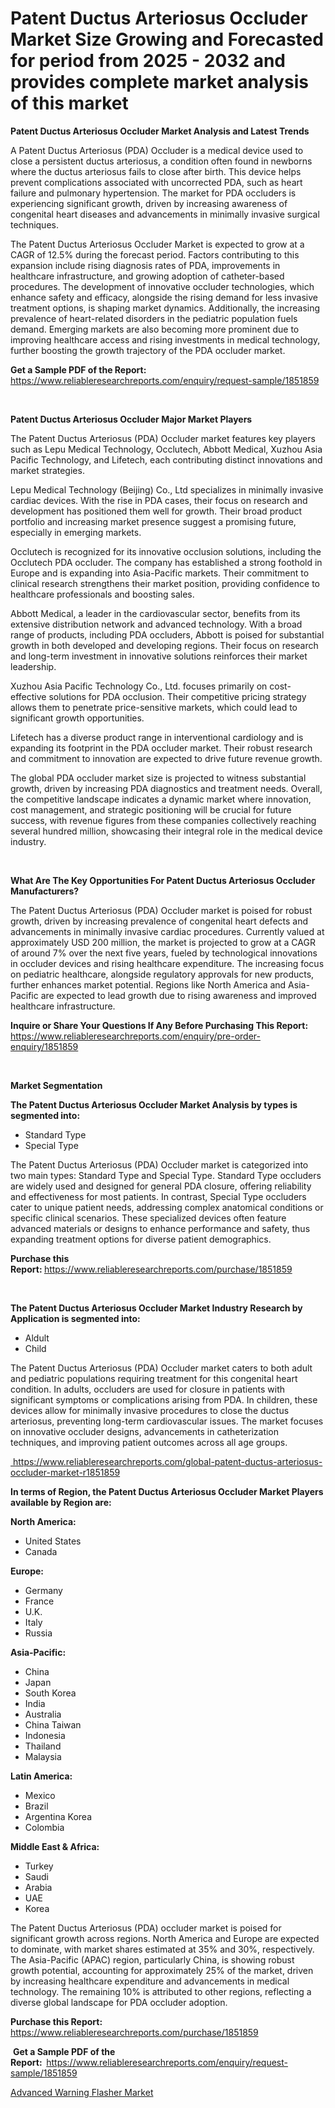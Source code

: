 <p><h1>Patent Ductus Arteriosus Occluder Market Size Growing and Forecasted for period from 2025 - 2032 and provides complete market analysis of this market</h1></p><p><strong>Patent Ductus Arteriosus Occluder Market Analysis and Latest Trends</strong></p>
<p><p>A Patent Ductus Arteriosus (PDA) Occluder is a medical device used to close a persistent ductus arteriosus, a condition often found in newborns where the ductus arteriosus fails to close after birth. This device helps prevent complications associated with uncorrected PDA, such as heart failure and pulmonary hypertension. The market for PDA occluders is experiencing significant growth, driven by increasing awareness of congenital heart diseases and advancements in minimally invasive surgical techniques.</p><p>The Patent Ductus Arteriosus Occluder Market is expected to grow at a CAGR of 12.5% during the forecast period. Factors contributing to this expansion include rising diagnosis rates of PDA, improvements in healthcare infrastructure, and growing adoption of catheter-based procedures. The development of innovative occluder technologies, which enhance safety and efficacy, alongside the rising demand for less invasive treatment options, is shaping market dynamics. Additionally, the increasing prevalence of heart-related disorders in the pediatric population fuels demand. Emerging markets are also becoming more prominent due to improving healthcare access and rising investments in medical technology, further boosting the growth trajectory of the PDA occluder market.</p></p>
<p><strong>Get a Sample PDF of the Report:&nbsp;</strong> <a href="https://www.reliableresearchreports.com/enquiry/request-sample/1851859?utm_campaign=3383&utm_medium=2&utm_source=Github&utm_content=ia&utm_term=26032025&utm_id=patent-ductus-arteriosus-occluder">https://www.reliableresearchreports.com/enquiry/request-sample/1851859</a></p>
<p>&nbsp;</p>
<p><strong>Patent Ductus Arteriosus Occluder Major Market Players</strong></p>
<p><p>The Patent Ductus Arteriosus (PDA) Occluder market features key players such as Lepu Medical Technology, Occlutech, Abbott Medical, Xuzhou Asia Pacific Technology, and Lifetech, each contributing distinct innovations and market strategies.</p><p>Lepu Medical Technology (Beijing) Co., Ltd specializes in minimally invasive cardiac devices. With the rise in PDA cases, their focus on research and development has positioned them well for growth. Their broad product portfolio and increasing market presence suggest a promising future, especially in emerging markets.</p><p>Occlutech is recognized for its innovative occlusion solutions, including the Occlutech PDA occluder. The company has established a strong foothold in Europe and is expanding into Asia-Pacific markets. Their commitment to clinical research strengthens their market position, providing confidence to healthcare professionals and boosting sales.</p><p>Abbott Medical, a leader in the cardiovascular sector, benefits from its extensive distribution network and advanced technology. With a broad range of products, including PDA occluders, Abbott is poised for substantial growth in both developed and developing regions. Their focus on research and long-term investment in innovative solutions reinforces their market leadership.</p><p>Xuzhou Asia Pacific Technology Co., Ltd. focuses primarily on cost-effective solutions for PDA occlusion. Their competitive pricing strategy allows them to penetrate price-sensitive markets, which could lead to significant growth opportunities.</p><p>Lifetech has a diverse product range in interventional cardiology and is expanding its footprint in the PDA occluder market. Their robust research and commitment to innovation are expected to drive future revenue growth.</p><p>The global PDA occluder market size is projected to witness substantial growth, driven by increasing PDA diagnostics and treatment needs. Overall, the competitive landscape indicates a dynamic market where innovation, cost management, and strategic positioning will be crucial for future success, with revenue figures from these companies collectively reaching several hundred million, showcasing their integral role in the medical device industry.</p></p>
<p>&nbsp;</p>
<p><strong>What Are The Key Opportunities For Patent Ductus Arteriosus Occluder Manufacturers?</strong></p>
<p><p>The Patent Ductus Arteriosus (PDA) Occluder market is poised for robust growth, driven by increasing prevalence of congenital heart defects and advancements in minimally invasive cardiac procedures. Currently valued at approximately USD 200 million, the market is projected to grow at a CAGR of around 7% over the next five years, fueled by technological innovations in occluder devices and rising healthcare expenditure. The increasing focus on pediatric healthcare, alongside regulatory approvals for new products, further enhances market potential. Regions like North America and Asia-Pacific are expected to lead growth due to rising awareness and improved healthcare infrastructure.</p></p>
<p><strong>Inquire or Share Your Questions If Any Before Purchasing This Report:</strong> <a href="https://www.reliableresearchreports.com/enquiry/pre-order-enquiry/1851859?utm_campaign=3383&utm_medium=2&utm_source=Github&utm_content=ia&utm_term=26032025&utm_id=patent-ductus-arteriosus-occluder">https://www.reliableresearchreports.com/enquiry/pre-order-enquiry/1851859</a></p>
<p>&nbsp;</p>
<p><strong>Market Segmentation</strong></p>
<p><strong>The Patent Ductus Arteriosus Occluder Market Analysis by types is segmented into:</strong></p>
<p><ul><li>Standard Type</li><li>Special Type</li></ul></p>
<p><p>The Patent Ductus Arteriosus (PDA) Occluder market is categorized into two main types: Standard Type and Special Type. Standard Type occluders are widely used and designed for general PDA closure, offering reliability and effectiveness for most patients. In contrast, Special Type occluders cater to unique patient needs, addressing complex anatomical conditions or specific clinical scenarios. These specialized devices often feature advanced materials or designs to enhance performance and safety, thus expanding treatment options for diverse patient demographics.</p></p>
<p><strong>Purchase this Report:&nbsp;</strong><a href="https://www.reliableresearchreports.com/purchase/1851859?utm_campaign=3383&utm_medium=2&utm_source=Github&utm_content=ia&utm_term=26032025&utm_id=patent-ductus-arteriosus-occluder">https://www.reliableresearchreports.com/purchase/1851859</a></p>
<p>&nbsp;</p>
<p><strong>The Patent Ductus Arteriosus Occluder Market Industry Research by Application is segmented into:</strong></p>
<p><ul><li>Aldult</li><li>Child</li></ul></p>
<p><p>The Patent Ductus Arteriosus (PDA) Occluder market caters to both adult and pediatric populations requiring treatment for this congenital heart condition. In adults, occluders are used for closure in patients with significant symptoms or complications arising from PDA. In children, these devices allow for minimally invasive procedures to close the ductus arteriosus, preventing long-term cardiovascular issues. The market focuses on innovative occluder designs, advancements in catheterization techniques, and improving patient outcomes across all age groups.</p></p>
<p><a href="https://www.reliableresearchreports.com/global-patent-ductus-arteriosus-occluder-market-r1851859?utm_campaign=3383&utm_medium=2&utm_source=Github&utm_content=ia&utm_term=26032025&utm_id=patent-ductus-arteriosus-occluder">&nbsp;https://www.reliableresearchreports.com/global-patent-ductus-arteriosus-occluder-market-r1851859</a></p>
<p><strong>In terms of Region, the Patent Ductus Arteriosus Occluder Market Players available by Region are:</strong></p>
<p>
    <p> <strong> North America: </strong>
        <ul>
            <li>United States</li>
            <li>Canada</li>
        </ul>
        </p> 
    <p> <strong> Europe: </strong>
        <ul>
            <li>Germany</li>
            <li>France</li>
            <li>U.K.</li>
            <li>Italy</li>
            <li>Russia</li>
        </ul>
        </p> 
    <p> <strong> Asia-Pacific: </strong>
        <ul>
            <li>China</li>
            <li>Japan</li>
            <li>South Korea</li>
            <li>India</li>
            <li>Australia</li>
            <li>China Taiwan</li>
            <li>Indonesia</li>
            <li>Thailand</li>
            <li>Malaysia</li>
        </ul>
        </p> 
    <p> <strong> Latin America: </strong>
        <ul>
            <li>Mexico</li>
            <li>Brazil</li>
            <li>Argentina Korea</li>
            <li>Colombia</li>
        </ul>
        </p> 
    <p> <strong> Middle East & Africa: </strong>
        <ul>
            <li>Turkey</li>
            <li>Saudi</li>
            <li>Arabia</li>
            <li>UAE</li>
            <li>Korea</li>
        </ul>
    </p>
    </p>
<p><p>The Patent Ductus Arteriosus (PDA) occluder market is poised for significant growth across regions. North America and Europe are expected to dominate, with market shares estimated at 35% and 30%, respectively. The Asia-Pacific (APAC) region, particularly China, is showing robust growth potential, accounting for approximately 25% of the market, driven by increasing healthcare expenditure and advancements in medical technology. The remaining 10% is attributed to other regions, reflecting a diverse global landscape for PDA occluder adoption.</p></p>
<p><strong>Purchase this Report: </strong><a href="https://www.reliableresearchreports.com/purchase/1851859?utm_campaign=3383&utm_medium=2&utm_source=Github&utm_content=ia&utm_term=26032025&utm_id=patent-ductus-arteriosus-occluder">https://www.reliableresearchreports.com/purchase/1851859</a></p>
<p>&nbsp;<strong>Get a Sample PDF of the Report:&nbsp;&nbsp;</strong><a href="https://www.reliableresearchreports.com/enquiry/request-sample/1851859?utm_campaign=3383&utm_medium=2&utm_source=Github&utm_content=ia&utm_term=26032025&utm_id=patent-ductus-arteriosus-occluder">https://www.reliableresearchreports.com/enquiry/request-sample/1851859</a></p>
<p><strong></strong></p>
<p><p><a href="https://github.com/porstheftyux/Market-Research-Report-List-1/blob/main/advanced-warning-flasher-market.md?utm_campaign=3383&utm_medium=2&utm_source=Github&utm_content=ia&utm_term=26032025&utm_id=patent-ductus-arteriosus-occluder">Advanced Warning Flasher Market</a></p></p>